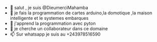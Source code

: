 - 👋 salut , je suis @DieumerciMahamba
- 👀 je fais la programmation de cartes arduino,la domotique ,la maison intelligente et le systemes embarques
- 🌱 j'apprend la programmation avec pyton
- 💞️ je cherche un collaborateur dans ce domaine
- 📫 Sur whatsapp je suis au +243978516590
<!---
DieumerciMahamba/DieumerciMahamba is a ✨ special ✨ repository because its `README.md` (this file) appears on your GitHub profile.
You can click the Preview link to take a look at your changes.
--->
